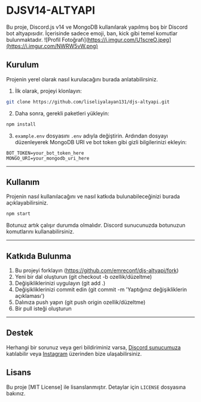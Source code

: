 # DJSV14-ALTYAPI

Bu proje, Discord.js v14 ve MongoDB kullanılarak yapılmış boş bir Discord bot altyapısıdır. İçerisinde sadece emoji, ban, kick gibi temel komutlar bulunmaktadır.
![Profil Fotoğrafı](https://i.imgur.com/U1screO.jpeg](https://i.imgur.com/NWRW5vW.png)

## Kurulum

Projenin yerel olarak nasıl kurulacağını burada anlatabilirsiniz.

1. İlk olarak, projeyi klonlayın:

```bash
git clone https://github.com/liseliyalayan131/djs-altyapi.git
```

2. Daha sonra, gerekli paketleri yükleyin:

```bash
npm install
```

3. `example.env` dosyasını `.env` adıyla değiştirin. Ardından dosyayı düzenleyerek MongoDB URI ve bot token gibi gizli bilgilerinizi ekleyin:

```plaintext
BOT_TOKEN=your_bot_token_here
MONGO_URI=your_mongodb_uri_here
```

---

## Kullanım

Projenin nasıl kullanılacağını ve nasıl katkıda bulunabileceğinizi burada açıklayabilirsiniz.

```bash
npm start
```

Botunuz artık çalışır durumda olmalıdır. Discord sunucunuzda botunuzun komutlarını kullanabilirsiniz.

---

## Katkıda Bulunma

1. Bu projeyi forklayın (https://github.com/emreconf/djs-altyapi/fork)
2. Yeni bir dal oluşturun (git checkout -b ozellik/düzeltme)
3. Değişikliklerinizi uygulayın (git add .)
4. Değişikliklerinizi commit edin (git commit -m 'Yaptığınız değişikliklerin açıklaması')
5. Dalınıza push yapın (git push origin ozellik/düzeltme)
6. Bir pull isteği oluşturun

---

## Destek

Herhangi bir sorunuz veya geri bildiriminiz varsa, [Discord sunucumuza](https://discord.gg/spmAAJQZXH) katılabilir veya [Instagram](https://instagram.com/emreconf) üzerinden bize ulaşabilirsiniz.


## Lisans

Bu proje [MIT License] ile lisanslanmıştır. Detaylar için `LICENSE` dosyasına bakınız.
